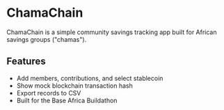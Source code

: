 # ChamaChain

ChamaChain is a simple community savings tracking app built for African savings groups ("chamas").

## Features
- Add members, contributions, and select stablecoin
- Show mock blockchain transaction hash
- Export records to CSV
- Built for the Base Africa Buildathon
